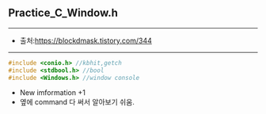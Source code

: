 ## Practice_C_Window.h
------
+ 출처:https://blockdmask.tistory.com/344
------
```c
#include <conio.h> //kbhit,getch
#include <stdbool.h> //bool
#include <Windows.h> //window console
```
+ New imformation +1 
+ 옆에 command 다 써서 알아보기 쉬움.

